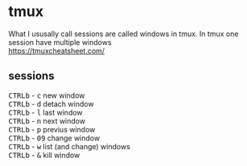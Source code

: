 
# tmux
What I ususally call sessions are called windows in tmux. In tmux one session have multiple windows  
https://tmuxcheatsheet.com/


## sessions
<kbd>CTRL</kbd><kbd>b</kbd> - <kbd>c</kbd> new window  
<kbd>CTRL</kbd><kbd>b</kbd> - <kbd>d</kbd> detach window  
<kbd>CTRL</kbd><kbd>b</kbd> - <kbd>l</kbd> last window  
<kbd>CTRL</kbd><kbd>b</kbd> - <kbd>n</kbd> next window  
<kbd>CTRL</kbd><kbd>b</kbd> - <kbd>p</kbd> previus window  
<kbd>CTRL</kbd><kbd>b</kbd> - <kbd>0</kbd><kbd>9</kbd> change window  
<kbd>CTRL</kbd><kbd>b</kbd> - <kbd>w</kbd> list (and change) windows  
<kbd>CTRL</kbd><kbd>b</kbd> - <kbd>&</kbd> kill window  
<kbd></kbd><kbd></kbd><kbd></kbd>  



